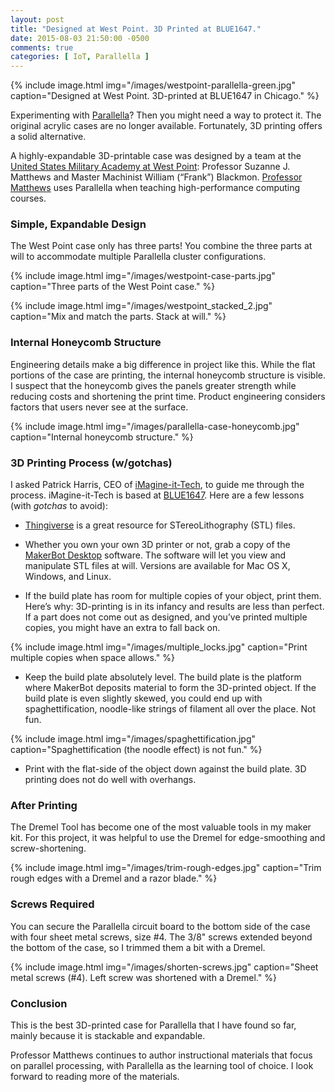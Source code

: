 ```yaml
---
layout: post
title: "Designed at West Point. 3D Printed at BLUE1647."
date: 2015-08-03 21:50:00 -0500
comments: true
categories: [ IoT, Parallella ]
---
```


{% include image.html img="/images/westpoint-parallella-green.jpg" caption="Designed at West Point. 3D-printed at BLUE1647 in Chicago." %}

Experimenting with [Parallella](/blog/2014/07/07/parallella-quick-start-guide-with-gotchas/)? Then you might need a way to protect it. The original acrylic cases are no longer available. Fortunately, 3D printing offers a solid alternative.

A highly-expandable 3D-printable case was designed by a team at the [United States Military Academy at West Point](http://westpoint.edu): Professor Suzanne J. Matthews and Master Machinist William (“Frank”) Blackmon. [Professor Matthews](http://www.suzannejmatthews.com/teaching.html) uses Parallella when teaching high-performance computing courses.

<!--more-->

### Simple, Expandable Design
The West Point case only has three parts! You combine the three parts at will to accommodate multiple Parallella cluster configurations. 

{% include image.html img="/images/westpoint-case-parts.jpg" caption="Three parts of the West Point case." %}

{% include image.html img="/images/westpoint_stacked_2.jpg" caption="Mix and match the parts. Stack at will." %}

### Internal Honeycomb Structure
Engineering details make a big difference in project like this. While the flat portions of the case are printing, the internal honeycomb structure is visible. I suspect that the honeycomb gives the panels greater strength while reducing costs and shortening the print time. Product engineering considers factors that users never see at the surface.

{% include image.html img="/images/parallella-case-honeycomb.jpg" caption="Internal honeycomb structure." %}

### 3D Printing Process (w/gotchas)
I asked Patrick Harris, CEO of [iMagine-it-Tech](http://imagine-it-tech.com), to guide me through the process. iMagine-it-Tech is based at [BLUE1647](http://blue1647.com). Here are a few lessons (with _gotchas_ to avoid):

* [Thingiverse](http://www.thingiverse.com/thing:892684) is a great resource for STereoLithography (STL) files.

* Whether you own your own 3D printer or not, grab a copy of the [MakerBot Desktop](http://www.makerbot.com/desktop) software. The software will let you view and manipulate STL files at will. Versions are available for Mac OS X, Windows, and Linux. 

* If the build plate has room for multiple copies of your object, print them. Here’s why: 3D-printing is in its infancy and results are less than perfect. If a part does not come out as designed, and you’ve printed multiple copies, you might have an extra to fall back on.

{% include image.html img="/images/multiple_locks.jpg" caption="Print multiple copies when space allows." %}

* Keep the build plate absolutely level. The build plate is the platform where MakerBot deposits material to form the 3D-printed object. If the build plate is even slightly skewed, you could end up with spaghettification, noodle-like strings of filament all over the place. Not fun.

{% include image.html img="/images/spaghettification.jpg" caption="Spaghettification (the noodle effect) is not fun." %}

* Print with the flat-side of the object down against the build plate. 3D printing does not do well with overhangs.

### After Printing
The Dremel Tool has become one of the most valuable tools in my maker kit. For this project, it was helpful to use the Dremel for edge-smoothing and screw-shortening.

{% include image.html img="/images/trim-rough-edges.jpg" caption="Trim rough edges with a Dremel and a razor blade." %}

### Screws Required
You can secure the Parallella circuit board to the bottom side of the case with four sheet metal screws, size #4. The 3/8" screws extended beyond the bottom of the case, so I trimmed them a bit with a Dremel.

{% include image.html img="/images/shorten-screws.jpg" caption="Sheet metal screws (#4). Left screw was shortened with a Dremel." %}

### Conclusion
This is the best 3D-printed case for Parallella that I have found so far, mainly because it is stackable and expandable. 

Professor Matthews continues to author instructional materials that focus on parallel processing, with Parallella as the learning tool of choice. I look forward to reading more of the materials.

